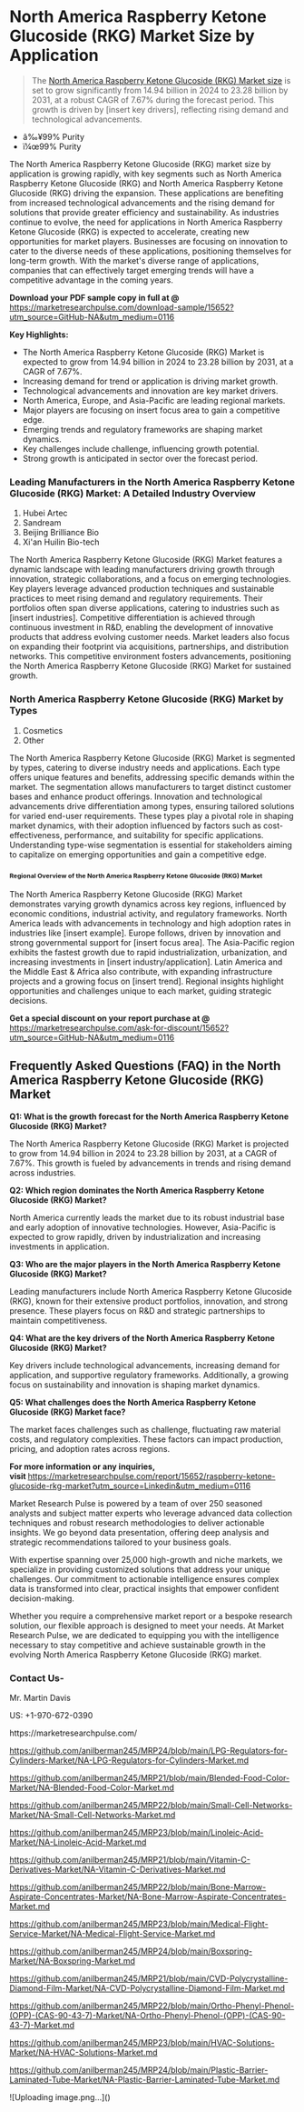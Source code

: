 <h1>North America Raspberry Ketone Glucoside (RKG) Market&nbsp;Size by Application</h1><blockquote><p>The <a href="https://marketresearchpulse.com/download-sample/15652?utm_source=GitHub-NA&amp;utm_medium=0116">North America Raspberry Ketone Glucoside (RKG) Market size</a> is set to grow significantly from 14.94 billion in 2024 to 23.28 billion by 2031, at a robust CAGR of 7.67% during the forecast period. This growth is driven by [insert key drivers], reflecting rising demand and technological advancements.</p></blockquote><ul><li>â‰¥99% Purity<li> ï¼œ99% Purity</li></ul><p>The North America Raspberry Ketone Glucoside (RKG) market size by application is growing rapidly, with key segments such as North America Raspberry Ketone Glucoside (RKG) and North America Raspberry Ketone Glucoside (RKG) driving the expansion. These applications are benefiting from increased technological advancements and the rising demand for solutions that provide greater efficiency and sustainability. As industries continue to evolve, the need for applications in North America Raspberry Ketone Glucoside (RKG) is expected to accelerate, creating new opportunities for market players. Businesses are focusing on innovation to cater to the diverse needs of these applications, positioning themselves for long-term growth. With the market's diverse range of applications, companies that can effectively target emerging trends will have a competitive advantage in the coming years.</p><p><strong>Download your PDF sample copy in full at @ </strong><a href="https://marketresearchpulse.com/download-sample/15652?utm_source=GitHub-NA&amp;utm_medium=0116">https://marketresearchpulse.com/download-sample/15652?utm_source=GitHub-NA&amp;utm_medium=0116</a></p><p><strong>Key Highlights: </strong></p><ul><li>The North America Raspberry Ketone Glucoside (RKG) Market is expected to grow from 14.94 billion in 2024 to 23.28 billion by 2031, at a CAGR of 7.67%.</li><li>Increasing demand for trend or application is driving market growth.</li><li>Technological advancements and innovation are key market drivers.</li><li>North America, Europe, and Asia-Pacific are leading regional markets.</li><li>Major players are focusing on insert focus area to gain a competitive edge.</li><li>Emerging trends and regulatory frameworks are shaping market dynamics.</li><li>Key challenges include challenge, influencing growth potential.</li><li>Strong growth is anticipated in sector over the forecast period.</li></ul><h3>Leading Manufacturers in the North America Raspberry Ketone Glucoside (RKG) Market: A Detailed Industry Overview</h3><ol><li>Hubei Artec</li><li>Sandream</li><li>Beijing Brilliance Bio</li><li>Xi'an Huilin Bio-tech</li></ol><div class="flex max-w-full flex-col flex-grow"><div class="min-h-8 text-message flex w-full flex-col items-end gap-2 whitespace-normal break-words [.text-message+&amp;]:mt-5" dir="auto" data-message-author-role="assistant" data-message-id="fd8432e4-4910-450d-b182-61b7bfb0a01f" data-message-model-slug="gpt-4o"><div class="flex w-full flex-col gap-1 empty:hidden first:pt-[3px]"><div class="markdown prose w-full break-words dark:prose-invert light"><p>The North America Raspberry Ketone Glucoside (RKG) Market features a dynamic landscape with leading manufacturers driving growth through innovation, strategic collaborations, and a focus on emerging technologies. Key players leverage advanced production techniques and sustainable practices to meet rising demand and regulatory requirements. Their portfolios often span diverse applications, catering to industries such as [insert industries]. Competitive differentiation is achieved through continuous investment in R&amp;D, enabling the development of innovative products that address evolving customer needs. Market leaders also focus on expanding their footprint via acquisitions, partnerships, and distribution networks. This competitive environment fosters advancements, positioning the North America Raspberry Ketone Glucoside (RKG) Market for sustained growth.</p></div></div></div></div><h3>North America Raspberry Ketone Glucoside (RKG) Market by Types</h3><ol><li>Cosmetics<li> Other</li></ol><div class="flex max-w-full flex-col flex-grow"><div class="min-h-8 text-message flex w-full flex-col items-end gap-2 whitespace-normal break-words [.text-message+&amp;]:mt-5" dir="auto" data-message-author-role="assistant" data-message-id="084470be-0bb7-4664-bddf-5156b4f41249" data-message-model-slug="gpt-4o-mini"><div class="flex w-full flex-col gap-1 empty:hidden first:pt-[3px]"><div class="markdown prose w-full break-words dark:prose-invert light"><p>The North America Raspberry Ketone Glucoside (RKG) Market is segmented by types, catering to diverse industry needs and applications. Each type offers unique features and benefits, addressing specific demands within the market. The segmentation allows manufacturers to target distinct customer bases and enhance product offerings. Innovation and technological advancements drive differentiation among types, ensuring tailored solutions for varied end-user requirements. These types play a pivotal role in shaping market dynamics, with their adoption influenced by factors such as cost-effectiveness, performance, and suitability for specific applications. Understanding type-wise segmentation is essential for stakeholders aiming to capitalize on emerging opportunities and gain a competitive edge.</p></div></div></div></div><h3><span style="font-size: 11px;">Regional Overview of the North America Raspberry Ketone Glucoside (RKG) Market</span></h3><div class="flex max-w-full flex-col flex-grow"><div class="min-h-8 text-message flex w-full flex-col items-end gap-2 whitespace-normal break-words [.text-message+&amp;]:mt-5" dir="auto" data-message-author-role="assistant" data-message-id="e9038762-ce64-4e30-91c9-9bd413514231" data-message-model-slug="gpt-4o-mini"><div class="flex w-full flex-col gap-1 empty:hidden first:pt-[3px]"><div class="markdown prose w-full break-words dark:prose-invert light"><p>The North America Raspberry Ketone Glucoside (RKG) Market demonstrates varying growth dynamics across key regions, influenced by economic conditions, industrial activity, and regulatory frameworks. North America leads with advancements in technology and high adoption rates in industries like [insert example]. Europe follows, driven by innovation and strong governmental support for [insert focus area]. The Asia-Pacific region exhibits the fastest growth due to rapid industrialization, urbanization, and increasing investments in [insert industry/application]. Latin America and the Middle East &amp; Africa also contribute, with expanding infrastructure projects and a growing focus on [insert trend]. Regional insights highlight opportunities and challenges unique to each market, guiding strategic decisions.</p></div></div></div></div><p><strong>Get a special discount on your report purchase at @ </strong><a href="https://marketresearchpulse.com/ask-for-discount/15652?utm_source=GitHub-NA&amp;utm_medium=0116">https://marketresearchpulse.com/ask-for-discount/15652?utm_source=GitHub-NA&amp;utm_medium=0116</a></p><h2>Frequently Asked Questions (FAQ) in the North America Raspberry Ketone Glucoside (RKG) Market</h2><p><strong>Q1: What is the growth forecast for the North America Raspberry Ketone Glucoside (RKG) Market?</strong></p><p>The North America Raspberry Ketone Glucoside (RKG) Market is projected to grow from 14.94 billion in 2024 to 23.28 billion by 2031, at a CAGR of 7.67%. This growth is fueled by advancements in trends and rising demand across industries.</p><p><strong>Q2: Which region dominates the North America Raspberry Ketone Glucoside (RKG) Market?</strong></p><p>North America currently leads the market due to its robust industrial base and early adoption of innovative technologies. However, Asia-Pacific is expected to grow rapidly, driven by industrialization and increasing investments in application.</p><p><strong>Q3: Who are the major players in the North America Raspberry Ketone Glucoside (RKG) Market?</strong></p><p>Leading manufacturers include North America Raspberry Ketone Glucoside (RKG), known for their extensive product portfolios, innovation, and strong presence. These players focus on R&amp;D and strategic partnerships to maintain competitiveness.</p><p><strong>Q4: What are the key drivers of the North America Raspberry Ketone Glucoside (RKG) Market?</strong></p><p>Key drivers include technological advancements, increasing demand for application, and supportive regulatory frameworks. Additionally, a growing focus on sustainability and innovation is shaping market dynamics.</p><p><strong>Q5: What challenges does the North America Raspberry Ketone Glucoside (RKG) Market face?</strong></p><p>The market faces challenges such as challenge, fluctuating raw material costs, and regulatory complexities. These factors can impact production, pricing, and adoption rates across regions.</p><p><strong>For more information or any inquiries, visit&nbsp;</strong><a href="https://marketresearchpulse.com/report/15652/raspberry-ketone-glucoside-rkg-market?utm_source=Linkedin&utm_medium=0116">https://marketresearchpulse.com/report/15652/raspberry-ketone-glucoside-rkg-market?utm_source=Linkedin&utm_medium=0116</a></p><p>Market Research Pulse is powered by a team of over 250 seasoned analysts and subject matter experts who leverage advanced data collection techniques and robust research methodologies to deliver actionable insights. We go beyond data presentation, offering deep analysis and strategic recommendations tailored to your business goals.</p><p>With expertise spanning over 25,000 high-growth and niche markets, we specialize in providing customized solutions that address your unique challenges. Our commitment to actionable intelligence ensures complex data is transformed into clear, practical insights that empower confident decision-making.</p><p>Whether you require a comprehensive market report or a bespoke research solution, our flexible approach is designed to meet your needs. At Market Research Pulse, we are dedicated to equipping you with the intelligence necessary to stay competitive and achieve sustainable growth in the evolving North America Raspberry Ketone Glucoside (RKG) market.</p><h3><strong>Contact Us-</strong></h3><p>Mr. Martin Davis</p><p>US: +1-970-672-0390</p><p>https://marketresearchpulse.com/</p><p><a href="https://github.com/anilberman245/MRP24/blob/main/LPG-Regulators-for-Cylinders-Market/NA-LPG-Regulators-for-Cylinders-Market.md">https://github.com/anilberman245/MRP24/blob/main/LPG-Regulators-for-Cylinders-Market/NA-LPG-Regulators-for-Cylinders-Market.md</a></p><p><a href="https://github.com/anilberman245/MRP21/blob/main/Blended-Food-Color-Market/NA-Blended-Food-Color-Market.md">https://github.com/anilberman245/MRP21/blob/main/Blended-Food-Color-Market/NA-Blended-Food-Color-Market.md</a></p><p><a href="https://github.com/anilberman245/MRP22/blob/main/Small-Cell-Networks-Market/NA-Small-Cell-Networks-Market.md">https://github.com/anilberman245/MRP22/blob/main/Small-Cell-Networks-Market/NA-Small-Cell-Networks-Market.md</a></p><p><a href="https://github.com/anilberman245/MRP23/blob/main/Linoleic-Acid-Market/NA-Linoleic-Acid-Market.md">https://github.com/anilberman245/MRP23/blob/main/Linoleic-Acid-Market/NA-Linoleic-Acid-Market.md</a></p><p><a href="https://github.com/anilberman245/MRP21/blob/main/Vitamin-C-Derivatives-Market/NA-Vitamin-C-Derivatives-Market.md">https://github.com/anilberman245/MRP21/blob/main/Vitamin-C-Derivatives-Market/NA-Vitamin-C-Derivatives-Market.md</a></p><p><a href="https://github.com/anilberman245/MRP22/blob/main/Bone-Marrow-Aspirate-Concentrates-Market/NA-Bone-Marrow-Aspirate-Concentrates-Market.md">https://github.com/anilberman245/MRP22/blob/main/Bone-Marrow-Aspirate-Concentrates-Market/NA-Bone-Marrow-Aspirate-Concentrates-Market.md</a></p><p><a href="https://github.com/anilberman245/MRP23/blob/main/Medical-Flight-Service-Market/NA-Medical-Flight-Service-Market.md">https://github.com/anilberman245/MRP23/blob/main/Medical-Flight-Service-Market/NA-Medical-Flight-Service-Market.md</a></p><p><a href="https://github.com/anilberman245/MRP24/blob/main/Boxspring-Market/NA-Boxspring-Market.md">https://github.com/anilberman245/MRP24/blob/main/Boxspring-Market/NA-Boxspring-Market.md</a></p><p><a href="https://github.com/anilberman245/MRP21/blob/main/CVD-Polycrystalline-Diamond-Film-Market/NA-CVD-Polycrystalline-Diamond-Film-Market.md">https://github.com/anilberman245/MRP21/blob/main/CVD-Polycrystalline-Diamond-Film-Market/NA-CVD-Polycrystalline-Diamond-Film-Market.md</a></p><p><a href="https://github.com/anilberman245/MRP22/blob/main/Ortho-Phenyl-Phenol-(OPP)-(CAS-90-43-7)-Market/NA-Ortho-Phenyl-Phenol-(OPP)-(CAS-90-43-7)-Market.md">https://github.com/anilberman245/MRP22/blob/main/Ortho-Phenyl-Phenol-(OPP)-(CAS-90-43-7)-Market/NA-Ortho-Phenyl-Phenol-(OPP)-(CAS-90-43-7)-Market.md</a></p><p><a href="https://github.com/anilberman245/MRP23/blob/main/HVAC-Solutions-Market/NA-HVAC-Solutions-Market.md">https://github.com/anilberman245/MRP23/blob/main/HVAC-Solutions-Market/NA-HVAC-Solutions-Market.md</a></p><p><a href="https://github.com/anilberman245/MRP24/blob/main/Plastic-Barrier-Laminated-Tube-Market/NA-Plastic-Barrier-Laminated-Tube-Market.md">https://github.com/anilberman245/MRP24/blob/main/Plastic-Barrier-Laminated-Tube-Market/NA-Plastic-Barrier-Laminated-Tube-Market.md</a></p>
![Uploading image.png…]()
